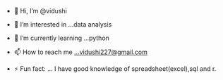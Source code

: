- 👋 Hi, I’m @vidushi
- 👀 I’m interested in ...data analysis
- 🌱 I’m currently learning ...python
- 📫 How to reach me ...vidushi227@gmail.com

- ⚡ Fun fact: ... I have good knowledge of spreadsheet(excel),sql and r.

<!---
vidushi227/vidushi227 is a ✨ special ✨ repository because its `README.md` (this file) appears on your GitHub profile.
You can click the Preview link to take a look at your changes.
--->

